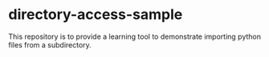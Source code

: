 # directory-access-sample

This repository is to provide a learning tool to demonstrate importing python files from a subdirectory.